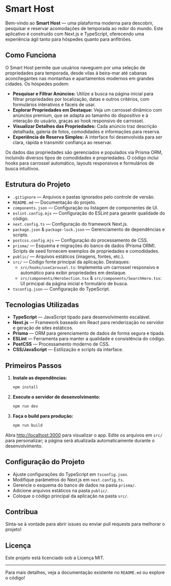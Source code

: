 # Smart Host

Bem-vindo ao **Smart Host** — uma plataforma moderna para descobrir, pesquisar e reservar acomodações de temporada ao redor do mundo. Este aplicativo é construído com Next.js e TypeScript, oferecendo uma experiência ágil tanto para hóspedes quanto para anfitriões.

## Como Funciona

O Smart Host permite que usuários naveguem por uma seleção de propriedades para temporada, desde vilas à beira-mar até cabanas aconchegantes nas montanhas e apartamentos modernos em grandes cidades. Os hóspedes podem:

- **Pesquisar e Filtrar Anúncios:** Utilize a busca na página inicial para filtrar propriedades por localização, datas e outros critérios, com formulários interativos e fáceis de usar.
- **Explorar Propriedades em Destaque:** Veja um carrossel dinâmico com anúncios premium, que se adapta ao tamanho do dispositivo e à interação do usuário, graças ao hook responsivo de carrossel.
- **Visualizar Detalhes das Propriedades:** Cada anúncio traz descrição detalhada, galeria de fotos, comodidades e informações para reserva.
- **Experiência de Reserva Simples:** A interface foi desenvolvida para ser clara, rápida e transmitir confiança ao reservar.

Os dados das propriedades são gerenciados e populados via Prisma ORM, incluindo diversos tipos de comodidades e propriedades. O código inclui hooks para carrossel automático, layouts responsivos e formulários de busca intuitivos.

## Estrutura do Projeto

- `.gitignore` — Arquivos e pastas ignorados pelo controle de versão.
- `README.md` — Documentação do projeto.
- `components.json` — Configuração ou listagem de componentes de UI.
- `eslint.config.mjs` — Configuração do ESLint para garantir qualidade do código.
- `next.config.ts` — Configuração do framework Next.js.
- `package.json` & `package-lock.json` — Gerenciamento de dependências e scripts.
- `postcss.config.mjs` — Configuração do processamento de CSS.
- `prisma/` — Esquema e migrações do banco de dados (Prisma ORM). Scripts de seed fornecem exemplos de propriedades e comodidades.
- `public/` — Arquivos estáticos (imagens, fontes, etc.).
- `src/` — Código fonte principal da aplicação. Destaques:
  - `src/hooks/useCarousel.ts`: Implementa um carrossel responsivo e automático para exibir propriedades em destaque.
  - `src/components/HeroSection.tsx` & `src/components/SearchHero.tsx`: UI principal da página inicial e formulário de busca.
- `tsconfig.json` — Configuração do TypeScript.

## Tecnologias Utilizadas

- **TypeScript** — JavaScript tipado para desenvolvimento escalável.
- **Next.js** — Framework baseado em React para renderização no servidor e geração de sites estáticos.
- **Prisma** — ORM para gerenciamento de dados de forma segura e tipada.
- **ESLint** — Ferramenta para manter a qualidade e consistência do código.
- **PostCSS** — Processamento moderno de CSS.
- **CSS/JavaScript** — Estilização e scripts da interface.

## Primeiros Passos

1. **Instale as dependências:**
   ```bash
   npm install
   ```
2. **Execute o servidor de desenvolvimento:**
   ```bash
   npm run dev
   ```
3. **Faça o build para produção:**
   ```bash
   npm run build
   ```

Abra [http://localhost:3000](http://localhost:3000) para visualizar o app. Edite os arquivos em `src/` para personalizar; a página será atualizada automaticamente durante o desenvolvimento.

## Configuração do Projeto

- Ajuste configurações do TypeScript em `tsconfig.json`.
- Modifique parâmetros do Next.js em `next.config.ts`.
- Gerencie o esquema do banco de dados na pasta `prisma/`.
- Adicione arquivos estáticos na pasta `public/`.
- Coloque o código principal da aplicação na pasta `src/`.

## Contribua

Sinta-se à vontade para abrir issues ou enviar pull requests para melhorar o projeto!

## Licença

Este projeto está licenciado sob a Licença MIT.

---

Para mais detalhes, veja a documentação existente no `README.md` ou explore o código!
